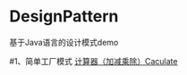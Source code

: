 # DesignPattern
基于Java语言的设计模式demo

#1、简单工厂模式
[计算器（加减乘除）Caculate](https://github.com/sereinli/DesignPattern/tree/master/Caculate)
